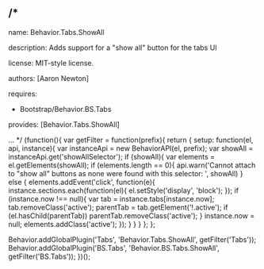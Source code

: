
/*
---

name: Behavior.Tabs.ShowAll

description: Adds support for a "show all" button for the tabs UI

license: MIT-style license.

authors: [Aaron Newton]

requires:
 - Bootstrap/Behavior.BS.Tabs

provides: [Behavior.Tabs.ShowAll]

...
*/
(function(){
  var getFilter = function(prefix){
    return {
      setup: function(el, api, instance){
        var instanceApi = new BehaviorAPI(el, prefix);
        var showAll = instanceApi.get('showAllSelector');
        if (showAll){
          var elements = el.getElements(showAll);
          if (elements.length == 0){
            api.warn('Cannot attach to "show all" buttons as none were found with this selector: ', showAll)
          } else {
            elements.addEvent('click', function(e){
              instance.sections.each(function(el){
                el.setStyle('display', 'block');
              });
              if (instance.now !== null){
                var tab = instance.tabs[instance.now];
                tab.removeClass('active');
                parentTab = tab.getElement('!.active');
                if (el.hasChild(parentTab)) parentTab.removeClass('active');
              }
              instance.now = null;
              elements.addClass('active');
            });
          }
        }
      }
    };
  };

  Behavior.addGlobalPlugin('Tabs', 'Behavior.Tabs.ShowAll', getFilter('Tabs'));
  Behavior.addGlobalPlugin('BS.Tabs', 'Behavior.BS.Tabs.ShowAll', getFilter('BS.Tabs'));
})();